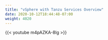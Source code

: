 ```yaml
---
title: "vSphere with Tanzu Services Overview"
date: 2020-10-12T18:44:48-07:00
weight: 4020
---
```

{{< youtube m4pAZKA-8lg >}}
